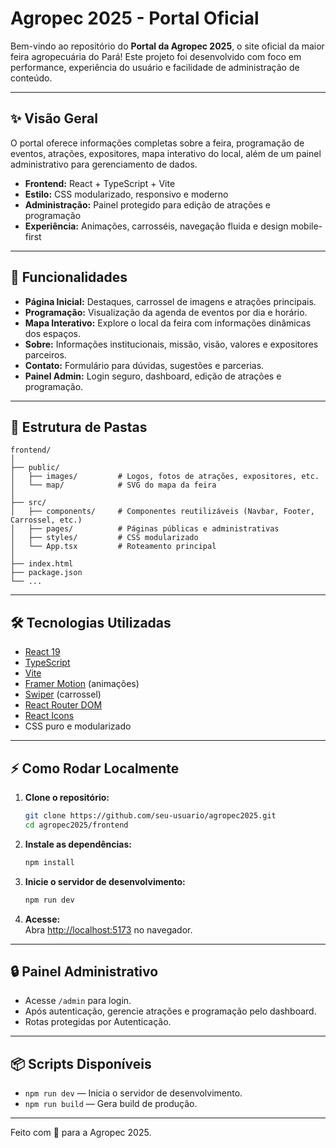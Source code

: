 # Agropec 2025 - Portal Oficial

Bem-vindo ao repositório do **Portal da Agropec 2025**, o site oficial da maior feira agropecuária do Pará! Este projeto foi desenvolvido com foco em performance, experiência do usuário e facilidade de administração de conteúdo.

---

## ✨ Visão Geral

O portal oferece informações completas sobre a feira, programação de eventos, atrações, expositores, mapa interativo do local, além de um painel administrativo para gerenciamento de dados.

- **Frontend:** React + TypeScript + Vite
- **Estilo:** CSS modularizado, responsivo e moderno
- **Administração:** Painel protegido para edição de atrações e programação
- **Experiência:** Animações, carrosséis, navegação fluida e design mobile-first

---

## 🚀 Funcionalidades

- **Página Inicial:** Destaques, carrossel de imagens e atrações principais.
- **Programação:** Visualização da agenda de eventos por dia e horário.
- **Mapa Interativo:** Explore o local da feira com informações dinâmicas dos espaços.
- **Sobre:** Informações institucionais, missão, visão, valores e expositores parceiros.
- **Contato:** Formulário para dúvidas, sugestões e parcerias.
- **Painel Admin:** Login seguro, dashboard, edição de atrações e programação.

---

## 📁 Estrutura de Pastas

```
frontend/
│
├── public/
│   ├── images/         # Logos, fotos de atrações, expositores, etc.
│   └── map/            # SVG do mapa da feira
│
├── src/
│   ├── components/     # Componentes reutilizáveis (Navbar, Footer, Carrossel, etc.)
│   ├── pages/          # Páginas públicas e administrativas
│   ├── styles/         # CSS modularizado
│   └── App.tsx         # Roteamento principal
│
├── index.html
├── package.json
└── ...
```

---

## 🛠️ Tecnologias Utilizadas

- [React 19](https://react.dev/)
- [TypeScript](https://www.typescriptlang.org/)
- [Vite](https://vitejs.dev/)
- [Framer Motion](https://www.framer.com/motion/) (animações)
- [Swiper](https://swiperjs.com/) (carrossel)
- [React Router DOM](https://reactrouter.com/)
- [React Icons](https://react-icons.github.io/react-icons/)
- CSS puro e modularizado

---

## ⚡ Como Rodar Localmente

1. **Clone o repositório:**
   ```sh
   git clone https://github.com/seu-usuario/agropec2025.git
   cd agropec2025/frontend
   ```

2. **Instale as dependências:**
   ```sh
   npm install
   ```

3. **Inicie o servidor de desenvolvimento:**
   ```sh
   npm run dev
   ```

4. **Acesse:**  
   Abra [http://localhost:5173](http://localhost:5173) no navegador.

---

## 🔒 Painel Administrativo

- Acesse `/admin` para login.
- Após autenticação, gerencie atrações e programação pelo dashboard.
- Rotas protegidas por Autenticação.

---

## 📦 Scripts Disponíveis

- `npm run dev` — Inicia o servidor de desenvolvimento.
- `npm run build` — Gera build de produção.

---

Feito com 💚 para a Agropec 2025.